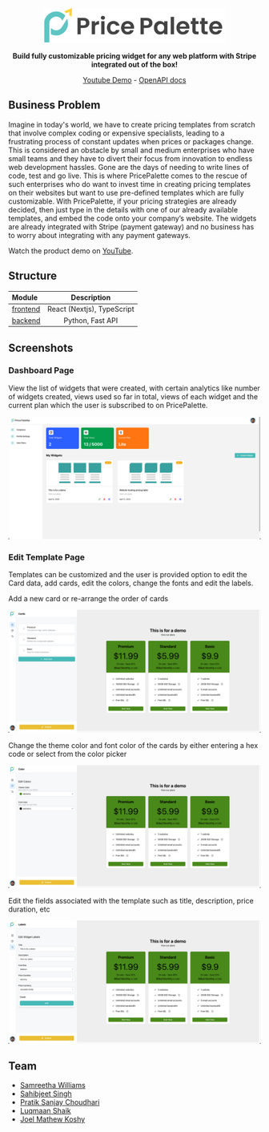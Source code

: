 <p align="center">
    <img height=70 src="./images/logo-full.svg"/>
</p>
<p align="center">
  <strong>Build fully customizable pricing widget for any web platform with Stripe integrated out of the box!</strong>
</p>

<p align="center">
  <a href="https://youtu.be/bHuLCsmDNWI">Youtube Demo</a> -
  <a href="./openapi.json">OpenAPI docs</a>
</p>

## Business Problem

Imagine in today's world, we have to create pricing templates from scratch that involve complex coding or expensive specialists, leading to a frustrating process of constant updates when prices or packages change. This is considered an obstacle by small and medium enterprises who have small teams and they have to divert their focus from innovation to endless web development hassles. Gone are the days of needing to write lines of code, test and go live. This is where PricePalette comes to the rescue of such enterprises who do want to invest time in creating pricing templates on their websites but want to use pre-defined templates which are fully customizable. With PricePalette, if your pricing strategies are already decided, then just type in the details with one of our already available templates, and embed the code onto your company’s website. The widgets are already integrated with Stripe (payment gateway) and no business has to worry about integrating with any payment gateways.

Watch the product demo on [YouTube](https://youtu.be/bHuLCsmDNWI).

## Structure

| Module                                                                         |        Description         |
| :----------------------------------------------------------------------------- | :------------------------: |
| [frontend](https://github.com/PricePalette/PricePalette/tree/main/frontend-v2) | React (Nextjs), TypeScript |
| [backend](https://github.com/PricePalette/PricePalette/tree/main/backend)      |      Python, Fast API      |

## Screenshots

### Dashboard Page

View the list of widgets that were created, with certain analytics like number of widgets created, views used so far in total, views of each widget and the current plan which the user is subscribed to on PricePalette.

<img src="./images/Dashboard1.png"/>

### Edit Template Page

Templates can be customized and the user is provided option to edit the Card data, add cards, edit the colors, change the fonts and edit the labels.

Add a new card or re-arrange the order of cards

<img src="./images/EditTemplate1.png"/>

Change the theme color and font color of the cards by either entering a hex code or select from the color picker

<img src="./images/EditTemplate2.png"/>

Edit the fields associated with the template such as title, description, price duration, etc

<img src="./images/EditTemplate3.png"/>

## Team

- [Samreetha Williams](https://github.com/samreethawilliams)
- [Sahibjeet Singh](https://github.com/sahibjeetsingh99)
- [Pratik Sanjay Choudhari](https://github.com/pratik-choudhari)
- [Luqmaan Shaik](https://github.com/ShaikLuqmaan)
- [Joel Mathew Koshy](https://github.com/Rec0iL99)
